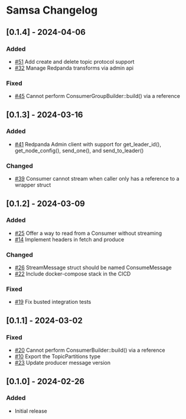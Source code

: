 # Samsa Changelog

## [0.1.4] - 2024-04-06
### Added
- [#51](https://github.com/CallistoLabsNYC/samsa/issues/51) Add create and delete topic protocol support
- [#32](https://github.com/CallistoLabsNYC/samsa/issues/32) Manage Redpanda transforms via admin api

### Fixed
- [#45](https://github.com/CallistoLabsNYC/samsa/issues/45) Cannot perform ConsumerGroupBuilder::build() via a reference

## [0.1.3] - 2024-03-16
### Added
- [#41](https://github.com/CallistoLabsNYC/samsa/issues/41) Redpanda Admin client with support for get_leader_id(), get_node_config(), send_one(), and send_to_leader()

### Changed
- [#39](https://github.com/CallistoLabsNYC/samsa/issues/39) Consumer cannot stream when caller only has a reference to a wrapper struct

## [0.1.2] - 2024-03-09
### Added
- [#25](https://github.com/CallistoLabsNYC/samsa/issues/25) Offer a way to read from a Consumer without streaming
- [#14](https://github.com/CallistoLabsNYC/samsa/issues/14) Implement headers in fetch and produce

### Changed
- [#26](https://github.com/CallistoLabsNYC/samsa/issues/26) StreamMessage struct should be named ConsumeMessage
- [#22](https://github.com/CallistoLabsNYC/samsa/issues/22) Include docker-compose stack in the CICD

### Fixed
- [#19](https://github.com/CallistoLabsNYC/samsa/issues/19) Fix busted integration tests

## [0.1.1] - 2024-03-02
### Fixed
- [#20](https://github.com/CallistoLabsNYC/samsa/issues/20) Cannot perform ConsumerBuilder::build() via a reference
- [#10](https://github.com/CallistoLabsNYC/samsa/issues/10) Export the TopicPartitions type
- [#23](https://github.com/CallistoLabsNYC/samsa/issues/23) Update producer message version

## [0.1.0] - 2024-02-26
### Added
- Initial release